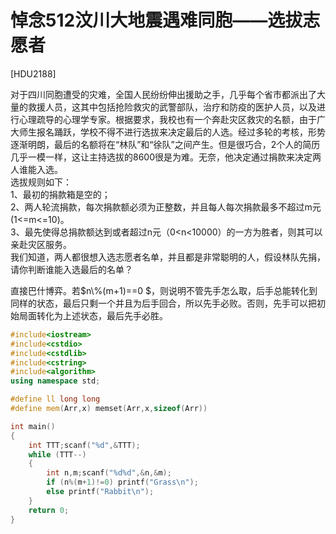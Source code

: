 # 悼念512汶川大地震遇难同胞——选拔志愿者
[HDU2188]

对于四川同胞遭受的灾难，全国人民纷纷伸出援助之手，几乎每个省市都派出了大量的救援人员，这其中包括抢险救灾的武警部队，治疗和防疫的医护人员，以及进行心理疏导的心理学专家。根据要求，我校也有一个奔赴灾区救灾的名额，由于广大师生报名踊跃，学校不得不进行选拔来决定最后的人选。经过多轮的考核，形势逐渐明朗，最后的名额将在“林队”和“徐队”之间产生。但是很巧合，2个人的简历几乎一模一样，这让主持选拔的8600很是为难。无奈，他决定通过捐款来决定两人谁能入选。  
选拔规则如下：  
1、最初的捐款箱是空的；  
2、两人轮流捐款，每次捐款额必须为正整数，并且每人每次捐款最多不超过m元(1<=m<=10)。  
3、最先使得总捐款额达到或者超过n元（0<n<10000）的一方为胜者，则其可以亲赴灾区服务。  
我们知道，两人都很想入选志愿者名单，并且都是非常聪明的人，假设林队先捐，请你判断谁能入选最后的名单？

直接巴什博弈。若$n\\%(m+1)==0 $，则说明不管先手怎么取，后手总能转化到同样的状态，最后只剩一个并且为后手回合，所以先手必败。否则，先手可以把初始局面转化为上述状态，最后先手必胜。

```cpp
#include<iostream>
#include<cstdio>
#include<cstdlib>
#include<cstring>
#include<algorithm>
using namespace std;

#define ll long long
#define mem(Arr,x) memset(Arr,x,sizeof(Arr))

int main()
{
	int TTT;scanf("%d",&TTT);
	while (TTT--)
	{
		int n,m;scanf("%d%d",&n,&m);
		if (n%(m+1)!=0) printf("Grass\n");
		else printf("Rabbit\n");
	}
	return 0;
}
```